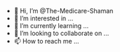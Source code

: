- 👋 Hi, I’m @The-Medicare-Shaman
- 👀 I’m interested in ...
- 🌱 I’m currently learning ...
- 💞️ I’m looking to collaborate on ...
- 📫 How to reach me ...

<!---
The-Medicare-Shaman/[The-Medicare-Shaman]([url](https://themedicareshaman.com/)) is a ✨ special ✨ repository because its `README.md` (this file) appears on your GitHub profile.
You can click the Preview link to take a look at your changes.
--->
